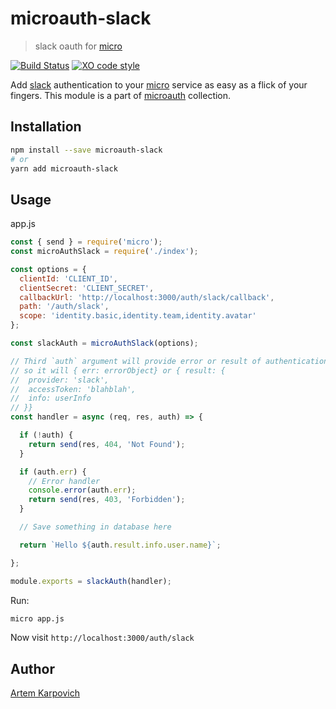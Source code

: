 # microauth-slack

> slack oauth for [micro](https://github.com/zeit/micro/)

[![Build Status](https://travis-ci.org/microauth/microauth-slack.svg?branch=master)](https://travis-ci.org/microauth/microauth-slack)
[![XO code style](https://img.shields.io/badge/code_style-XO-5ed9c7.svg)](https://github.com/sindresorhus/xo)

Add [slack](https://slack.com) authentication to your [micro](https://github.com/zeit/micro/) service as easy as a flick of your fingers.
This module is a part of [microauth](https://github.com/microauth/microauth) collection.

## Installation

```sh
npm install --save microauth-slack
# or
yarn add microauth-slack
```

## Usage

app.js
```js
const { send } = require('micro');
const microAuthSlack = require('./index');

const options = {
  clientId: 'CLIENT_ID',
  clientSecret: 'CLIENT_SECRET',
  callbackUrl: 'http://localhost:3000/auth/slack/callback',
  path: '/auth/slack',
  scope: 'identity.basic,identity.team,identity.avatar'
};

const slackAuth = microAuthSlack(options);

// Third `auth` argument will provide error or result of authentication
// so it will { err: errorObject} or { result: {
//  provider: 'slack',
//  accessToken: 'blahblah',
//  info: userInfo
// }}
const handler = async (req, res, auth) => {

  if (!auth) {
    return send(res, 404, 'Not Found');
  }

  if (auth.err) {
    // Error handler
    console.error(auth.err);
    return send(res, 403, 'Forbidden');
  }

  // Save something in database here

  return `Hello ${auth.result.info.user.name}`;

};

module.exports = slackAuth(handler);

```

Run:
```sh
micro app.js
```

Now visit `http://localhost:3000/auth/slack`


## Author
[Artem Karpovich](https://github.com/artemkarpovich)
